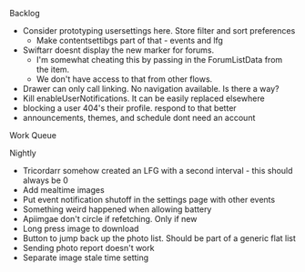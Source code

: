 Backlog
* Consider prototyping usersettings here. Store filter and sort preferences
  * Make contentsettibgs part of that - events and lfg
* Swiftarr doesnt display the new marker for forums.
  * I'm somewhat cheating this by passing in the ForumListData from the item.
  * We don't have access to that from other flows.
* Drawer can only call linking. No navigation available. Is there a way?
* Kill enableUserNotifications. It can be easily replaced elsewhere
* blocking a user 404's their profile. respond to that better
* announcements, themes, and schedule dont need an account

Work Queue

Nightly
* Tricordarr somehow created an LFG with a second interval - this should always be 0
* Add mealtime images
* Put event notification shutoff in the settings page with other events
* Something weird happened when allowing battery
* Apiimgae don't circle if refetching. Only if new
* Long press image to download
* Button to jump back up the photo list. Should be part of a generic flat list
* Sending photo report doesn't work
* Separate image stale time setting
